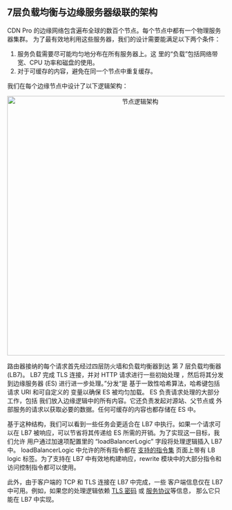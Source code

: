 ## 7层负载均衡与边缘服务器级联的架构

CDN Pro 的边缘网络包含遍布全球的数百个节点。每个节点中都有一个物理服务器集群。
为了最有效地利用这些服务器，我们的设计需要能满足以下两个条件：

1. 服务负载需要尽可能均匀地分布在所有服务器上。这
里的“负载”包括网络带宽、CPU 功率和磁盘的使用。
2. 对于可缓存的内容，避免在同一个节点中重复缓存。

我们在每个边缘节点中设计了以下逻辑架构：
<p align=center><img src="/docs/edge-logic/lb7-es-structure.png" alt="节点逻辑架构" width="600"></p>
路由器接纳的每个请求首先经过四层防火墙和负载均衡器到达
第 7 层负载均衡器 (LB7)。 LB7 完成 TLS 连接，并对 HTTP 请求进行一些初始处理
，然后将其分发到边缘服务器 (ES) 进行进一步处理。”分发“是
基于一致性哈希算法，哈希键包括请求 URI 和可自定义的
变量以确保 ES 被均匀加载。 ES 负责请求处理的大部分工作，包括
我们放入边缘逻辑中的所有内容。它还负责发起对源站、父节点或
外部服务的请求以获取必要的数据。任何可缓存的内容也都存储在 ES 中。

基于这种结构，我们可以看到一些任务会更适合在 LB7 中执行。如果一个请求可以在
LB7 被响应，可以节省将其传递给 ES 所需的开销。为了实现这一目标，我们允许
用户通过加速项配置里的 “loadBalancerLogic” 字段将处理逻辑插入 LB7 中。
loadBalancerLogic 中允许的所有指令都在 [支持的指令集](supported-directives) 页面上带有
<span class="badge">LB logic</span> 标签。为了支持在 LB7 中有效地构建响应，rewrite 
模块中的大部分指令和访问控制指令都可以使用。

此外，由于客户端的 TCP 和 TLS 连接在 LB7 中完成，一些
客户端信息仅在 LB7 中可用。例如，如果您的处理逻辑依赖
[TLS 密码](built-in-variables#ssl_cipher) 或 [服务协议](built-in-variables#server_protocol)等信息，
那么它只能在 LB7 中实现。